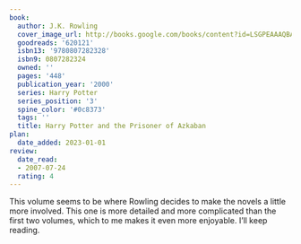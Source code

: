 ```yaml
---
book:
  author: J.K. Rowling
  cover_image_url: http://books.google.com/books/content?id=LSGPEAAAQBAJ&printsec=frontcover&img=1&zoom=1&source=gbs_api
  goodreads: '620121'
  isbn13: '9780807282328'
  isbn9: 0807282324
  owned: ''
  pages: '448'
  publication_year: '2000'
  series: Harry Potter
  series_position: '3'
  spine_color: '#0c8373'
  tags: ''
  title: Harry Potter and the Prisoner of Azkaban
plan:
  date_added: 2023-01-01
review:
  date_read:
  - 2007-07-24
  rating: 4
---
```


This volume seems to be where Rowling decides to make the novels a little more involved. This one is more detailed and more complicated than the first two volumes, which to me makes it even more enjoyable. I’ll keep reading.
